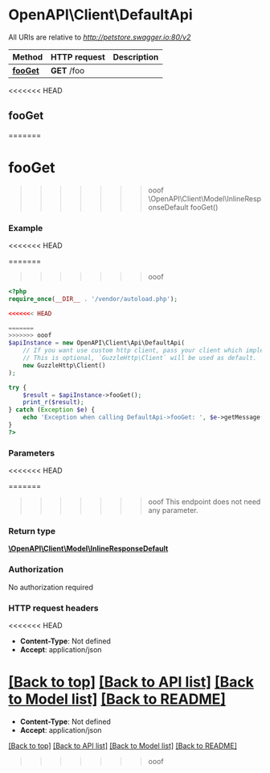 # OpenAPI\Client\DefaultApi

All URIs are relative to *http://petstore.swagger.io:80/v2*

Method | HTTP request | Description
------------- | ------------- | -------------
[**fooGet**](DefaultApi.md#fooGet) | **GET** /foo | 


<<<<<<< HEAD

## fooGet

=======
# **fooGet**
>>>>>>> ooof
> \OpenAPI\Client\Model\InlineResponseDefault fooGet()



### Example
<<<<<<< HEAD

=======
>>>>>>> ooof
```php
<?php
require_once(__DIR__ . '/vendor/autoload.php');

<<<<<<< HEAD

=======
>>>>>>> ooof
$apiInstance = new OpenAPI\Client\Api\DefaultApi(
    // If you want use custom http client, pass your client which implements `GuzzleHttp\ClientInterface`.
    // This is optional, `GuzzleHttp\Client` will be used as default.
    new GuzzleHttp\Client()
);

try {
    $result = $apiInstance->fooGet();
    print_r($result);
} catch (Exception $e) {
    echo 'Exception when calling DefaultApi->fooGet: ', $e->getMessage(), PHP_EOL;
}
?>
```

### Parameters
<<<<<<< HEAD

=======
>>>>>>> ooof
This endpoint does not need any parameter.

### Return type

[**\OpenAPI\Client\Model\InlineResponseDefault**](../Model/InlineResponseDefault.md)

### Authorization

No authorization required

### HTTP request headers

<<<<<<< HEAD
- **Content-Type**: Not defined
- **Accept**: application/json

[[Back to top]](#) [[Back to API list]](../../README.md#documentation-for-api-endpoints)
[[Back to Model list]](../../README.md#documentation-for-models)
[[Back to README]](../../README.md)
=======
 - **Content-Type**: Not defined
 - **Accept**: application/json

[[Back to top]](#) [[Back to API list]](../../README.md#documentation-for-api-endpoints) [[Back to Model list]](../../README.md#documentation-for-models) [[Back to README]](../../README.md)
>>>>>>> ooof

